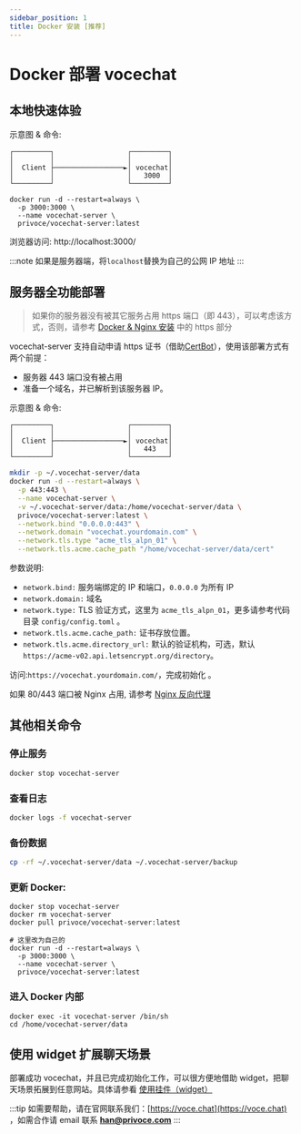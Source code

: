 ```yaml
---
sidebar_position: 1
title: Docker 安装 [推荐]
---
```


# Docker 部署 vocechat

## 本地快速体验

示意图 & 命令:

```
┌─────────┐                  ┌─────────┐
│         │                  │         │
│  Client ├─────────────────►│ vocechat│
│         │                  │   3000  │
└─────────┘                  └─────────┘
```

```shell
docker run -d --restart=always \
  -p 3000:3000 \
  --name vocechat-server \
  privoce/vocechat-server:latest
```

浏览器访问: http://localhost:3000/

:::note
如果是服务器端，将`localhost`替换为自己的公网 IP 地址
:::

## 服务器全功能部署

> 如果你的服务器没有被其它服务占用 https 端口（即 443），可以考虑该方式，否则，请参考 [Docker & Nginx 安装](/install/install-by-docker-nginx) 中的 https 部分

vocechat-server 支持自动申请 https 证书（借助[CertBot](https://certbot.eff.org/pages/about)），使用该部署方式有两个前提：

- 服务器 443 端口没有被占用
- 准备一个域名，并已解析到该服务器 IP。

示意图 & 命令:

```
┌─────────┐                  ┌─────────┐
│         │                  │         │
│  Client ├─────────────────►│ vocechat│
│         │                  │   443   │
└─────────┘                  └─────────┘
```

```bash
mkdir -p ~/.vocechat-server/data
docker run -d --restart=always \
  -p 443:443 \
  --name vocechat-server \
  -v ~/.vocechat-server/data:/home/vocechat-server/data \
  privoce/vocechat-server:latest \
  --network.bind "0.0.0.0:443" \
  --network.domain "vocechat.yourdomain.com" \
  --network.tls.type "acme_tls_alpn_01" \
  --network.tls.acme.cache_path "/home/vocechat-server/data/cert"
```

参数说明:

- `network.bind:` 服务端绑定的 IP 和端口，`0.0.0.0` 为所有 IP
- `network.domain:` 域名
- `network.type:` TLS 验证方式，这里为 `acme_tls_alpn_01`，更多请参考代码目录 `config/config.toml` 。
- `network.tls.acme.cache_path:` 证书存放位置。
- `network.tls.acme.directory_url:` 默认的验证机构，可选，默认 `https://acme-v02.api.letsencrypt.org/directory`。

访问:`https://vocechat.yourdomain.com/`，完成初始化 。

如果 80/443 端口被 Nginx 占用, 请参考 [Nginx 反向代理](install-by-docker-nginx.md)

## 其他相关命令

### 停止服务

```bash
docker stop vocechat-server
```

### 查看日志

```bash
docker logs -f vocechat-server
```

### 备份数据

```bash
cp -rf ~/.vocechat-server/data ~/.vocechat-server/backup
```

### 更新 Docker:

```shell
docker stop vocechat-server
docker rm vocechat-server
docker pull privoce/vocechat-server:latest

# 这里改为自己的
docker run -d --restart=always \
  -p 3000:3000 \
  --name vocechat-server \
  privoce/vocechat-server:latest

```

### 进入 Docker 内部

```shell
docker exec -it vocechat-server /bin/sh
cd /home/vocechat-server/data
```

## 使用 widget 扩展聊天场景

部署成功 vocechat，并且已完成初始化工作，可以很方便地借助 widget，把聊天场景拓展到任意网站。具体请参看 [使用挂件（widget）](/widget)

:::tip
如需要帮助，请在官网联系我们：[https://voce.chat](https://voce.chat) ，如需合作请 email 联系 **han@privoce.com**
:::
